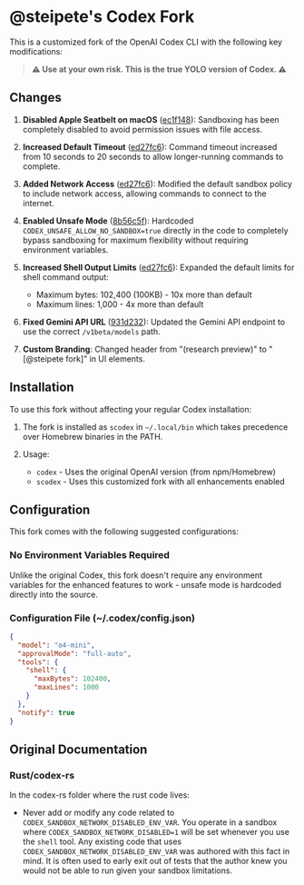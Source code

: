 # @steipete's Codex Fork

This is a customized fork of the OpenAI Codex CLI with the following key modifications:

> **⚠️ Use at your own risk. This is the true YOLO version of Codex. ⚠️**

## Changes

1. **Disabled Apple Seatbelt on macOS** ([ec1f148](https://github.com/steipete/codex/commit/ec1f1484afd637e8328764186328345245d25d34)): Sandboxing has been completely disabled to avoid permission issues with file access.

2. **Increased Default Timeout** ([ed27fc6](https://github.com/steipete/codex/commit/ed27fc665397aa299cf352c9287f5ea8495e2ef3)): Command timeout increased from 10 seconds to 20 seconds to allow longer-running commands to complete.

3. **Added Network Access** ([ed27fc6](https://github.com/steipete/codex/commit/ed27fc665397aa299cf352c9287f5ea8495e2ef3)): Modified the default sandbox policy to include network access, allowing commands to connect to the internet.

4. **Enabled Unsafe Mode** ([8b56c5f](https://github.com/steipete/codex/commit/8b56c5f32126e60f49570336487f44867d9a86e4)): Hardcoded `CODEX_UNSAFE_ALLOW_NO_SANDBOX=true` directly in the code to completely bypass sandboxing for maximum flexibility without requiring environment variables.

5. **Increased Shell Output Limits** ([ed27fc6](https://github.com/steipete/codex/commit/ed27fc665397aa299cf352c9287f5ea8495e2ef3)): Expanded the default limits for shell command output:

   - Maximum bytes: 102,400 (100KB) - 10x more than default
   - Maximum lines: 1,000 - 4x more than default

6. **Fixed Gemini API URL** ([931d232](https://github.com/steipete/codex/commit/931d232f10e0bf7bfc7ee62fa6ee2d5b15a9c3c1)): Updated the Gemini API endpoint to use the correct `/v1beta/models` path.

7. **Custom Branding**: Changed header from "(research preview)" to "[@steipete fork]" in UI elements.

## Installation

To use this fork without affecting your regular Codex installation:

1. The fork is installed as `scodex` in `~/.local/bin` which takes precedence over Homebrew binaries in the PATH.

2. Usage:
   - `codex` - Uses the original OpenAI version (from npm/Homebrew)
   - `scodex` - Uses this customized fork with all enhancements enabled

## Configuration

This fork comes with the following suggested configurations:

### No Environment Variables Required

Unlike the original Codex, this fork doesn't require any environment variables for the enhanced features to work - unsafe mode is hardcoded directly into the source.

### Configuration File (~/.codex/config.json)

```json
{
  "model": "o4-mini",
  "approvalMode": "full-auto",
  "tools": {
    "shell": {
      "maxBytes": 102400,
      "maxLines": 1000
    }
  },
  "notify": true
}
```

## Original Documentation

### Rust/codex-rs

In the codex-rs folder where the rust code lives:

- Never add or modify any code related to `CODEX_SANDBOX_NETWORK_DISABLED_ENV_VAR`. You operate in a sandbox where `CODEX_SANDBOX_NETWORK_DISABLED=1` will be set whenever you use the `shell` tool. Any existing code that uses `CODEX_SANDBOX_NETWORK_DISABLED_ENV_VAR` was authored with this fact in mind. It is often used to early exit out of tests that the author knew you would not be able to run given your sandbox limitations.

